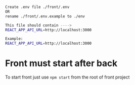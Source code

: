 ```bash

Create .env file ./front/.env
OR
rename ./front/.env.example to ./env

This file should contain ---->
REACT_APP_API_URL=http://localhost:3000

Example:
REACT_APP_API_URL=http://localhost:3000
```

# Front must start after back

To start front just use `npm start`
from the root of front project
